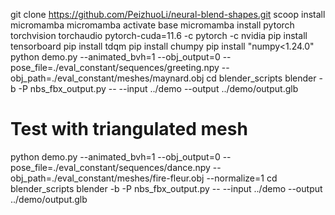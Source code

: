 git clone https://github.com/PeizhuoLi/neural-blend-shapes.git
scoop install micromamba
micromamba activate base
micromamba install pytorch torchvision torchaudio pytorch-cuda=11.6 -c pytorch -c nvidia
pip install tensorboard
pip install tdqm
pip install chumpy
pip install "numpy<1.24.0"
python demo.py --animated_bvh=1 --obj_output=0 --pose_file=./eval_constant/sequences/greeting.npy --obj_path=./eval_constant/meshes/maynard.obj 
cd blender_scripts
blender -b -P nbs_fbx_output.py -- --input ../demo --output ../demo/output.glb
# Test with triangulated mesh
python demo.py --animated_bvh=1 --obj_output=0 --pose_file=./eval_constant/sequences/dance.npy --obj_path=./eval_constant/meshes/fire-fleur.obj --normalize=1
cd blender_scripts
blender -b -P nbs_fbx_output.py -- --input ../demo --output ../demo/output.glb